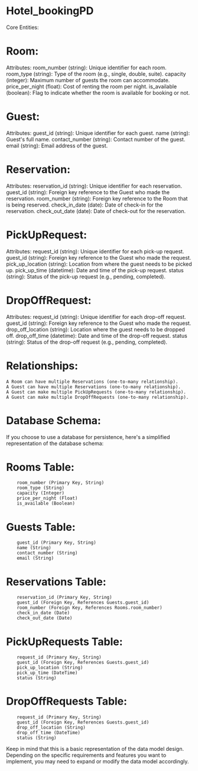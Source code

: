 # Hotel_bookingPD
Core Entities:

# Room:
 Attributes:
        room_number (string): Unique identifier for each room.
        room_type (string): Type of the room (e.g., single, double, suite).
        capacity (integer): Maximum number of guests the room can accommodate.
        price_per_night (float): Cost of renting the room per night.
        is_available (boolean): Flag to indicate whether the room is available for booking or not.

# Guest:
 Attributes:
        guest_id (string): Unique identifier for each guest.
        name (string): Guest's full name.
        contact_number (string): Contact number of the guest.
        email (string): Email address of the guest.

# Reservation:
  Attributes:
        reservation_id (string): Unique identifier for each reservation.
        guest_id (string): Foreign key reference to the Guest who made the reservation.
        room_number (string): Foreign key reference to the Room that is being reserved.
        check_in_date (date): Date of check-in for the reservation.
        check_out_date (date): Date of check-out for the reservation.

# PickUpRequest:
  Attributes:
        request_id (string): Unique identifier for each pick-up request.
        guest_id (string): Foreign key reference to the Guest who made the request.
        pick_up_location (string): Location from where the guest needs to be picked up.
        pick_up_time (datetime): Date and time of the pick-up request.
        status (string): Status of the pick-up request (e.g., pending, completed).

# DropOffRequest:
  Attributes:
        request_id (string): Unique identifier for each drop-off request.
        guest_id (string): Foreign key reference to the Guest who made the request.
        drop_off_location (string): Location where the guest needs to be dropped off.
        drop_off_time (datetime): Date and time of the drop-off request.
        status (string): Status of the drop-off request (e.g., pending, completed).

# Relationships:
    A Room can have multiple Reservations (one-to-many relationship).
    A Guest can have multiple Reservations (one-to-many relationship).
    A Guest can make multiple PickUpRequests (one-to-many relationship).
    A Guest can make multiple DropOffRequests (one-to-many relationship).

# Database Schema:

If you choose to use a database for persistence, here's a simplified representation of the database schema:

# Rooms Table:
        room_number (Primary Key, String)
        room_type (String)
        capacity (Integer)
        price_per_night (Float)
        is_available (Boolean)

# Guests Table:
        guest_id (Primary Key, String)
        name (String)
        contact_number (String)
        email (String)

# Reservations Table:
        reservation_id (Primary Key, String)
        guest_id (Foreign Key, References Guests.guest_id)
        room_number (Foreign Key, References Rooms.room_number)
        check_in_date (Date)
        check_out_date (Date)

# PickUpRequests Table:
        request_id (Primary Key, String)
        guest_id (Foreign Key, References Guests.guest_id)
        pick_up_location (String)
        pick_up_time (DateTime)
        status (String)

# DropOffRequests Table:
        request_id (Primary Key, String)
        guest_id (Foreign Key, References Guests.guest_id)
        drop_off_location (String)
        drop_off_time (DateTime)
        status (String)

Keep in mind that this is a basic representation of the data model design. Depending on the specific requirements and features you want to implement, you may need to expand or modify the data model accordingly.
